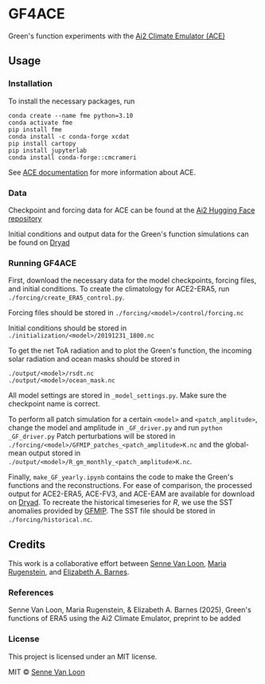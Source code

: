 # GF4ACE
Green's function experiments with the [Ai2 Climate Emulator (ACE)](https://github.com/ai2cm/ace)


## Usage

### Installation
To install the necessary packages, run
```
conda create --name fme python=3.10
conda activate fme
pip install fme
conda install -c conda-forge xcdat
pip install cartopy
pip install jupyterlab
conda install conda-forge::cmcrameri
```
See [ACE documentation](https://ai2-climate-emulator.readthedocs.io/en/latest/) for more information about ACE. 

### Data
Checkpoint and forcing data for ACE can be found at the [Ai2 Hugging Face repository](https://huggingface.co/collections/allenai/ace-67327d822f0f0d8e0e5e6ca4)

Initial conditions and output data for the Green's function simulations can be found on [Dryad](https://doi.org/10.5061/dryad.d2547d8cf)

### Running GF4ACE

First, download the necessary data for the model checkpoints, forcing files, and initial conditions. To create the climatology for ACE2-ERA5, run `./forcing/create_ERA5_control.py`. 

Forcing files should be stored in ```./forcing/<model>/control/forcing.nc``` 

Initial conditions should be stored in ```./initialization/<model>/20191231_1800.nc```

To get the net ToA radiation and to plot the Green's function, the incoming solar radiation and ocean masks should be stored in 
```
./output/<model>/rsdt.nc
./output/<model>/ocean_mask.nc
```

All model settings are stored in `_model_settings.py`. Make sure the checkpoint name is correct.

To perform all patch simulation for a certain `<model>` and `<patch_amplitude>`, change the model and amplitude in `_GF_driver.py` and run
```python _GF_driver.py```
Patch perturbations will be stored in `./forcing/<model>/GFMIP_patches_<patch_amplitude>K.nc` and the global-mean output stored in `./output/<model>/R_gm_monthly_<patch_amplitude>K.nc`. 

Finally, `make_GF_yearly.ipynb` contains the code to make the Green's functions and the reconstructions. For ease of comparison, the processed output for ACE2-ERA5, ACE-FV3, and ACE-EAM are available for download on [Dryad](https://doi.org/10.5061/dryad.d2547d8cf). To recreate the historical timeseries for $R$, we use the SST anomalies provided by [GFMIP](https://gfmip.org). The SST file should be stored in `./forcing/historical.nc`.


## Credits
This work is a collaborative effort between [Senne Van Loon](https://scholar.google.com/citations?user=6h7ft20AAAAJ&hl=en), [Maria Rugenstein](https://www.atmos.colostate.edu/people/faculty/rugenstein/), and [Elizabeth A. Barnes](https://barnes.atmos.colostate.edu). 

### References

Senne Van Loon, Maria Rugenstein, & Elizabeth A. Barnes (2025), Green's functions of ERA5 using the Ai2 Climate Emulator, preprint to be added

### License

This project is licensed under an MIT license.

MIT © [Senne Van Loon](https://github.com/SnnVL)
